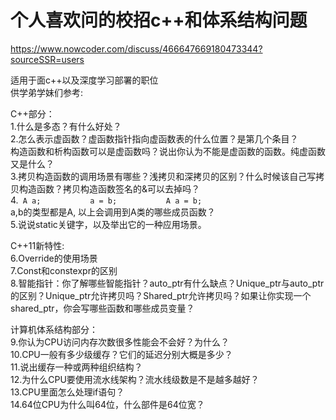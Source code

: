 # 个人喜欢问的校招c++和体系结构问题

https://www.nowcoder.com/discuss/466647669180473344?sourceSSR=users

适用于面c++以及深度学习部署的职位  
供学弟学妹们参考:  
  
C++部分：  
1.什么是多态？有什么好处？  
2.怎么表示虚函数？虚函数指针指向虚函数表的什么位置？是第几个条目？  
构造函数和析构函数可以是虚函数吗？说出你认为不能是虚函数的函数。纯虚函数又是什么？  
3.拷贝构造函数的调用场景有哪些？浅拷贝和深拷贝的区别？什么时候该自己写拷贝构造函数？拷贝构造函数签名的&可以去掉吗？  
4.` A a;  
        a = b;  
        A a = b;`  
a,b的类型都是A, 以上会调用到A类的哪些成员函数？  
5.说说static关键字，以及举出它的一种应用场景。  
  
C++11新特性:  
6.Override的使用场景  
7.Const和constexpr的区别  
8.智能指针：你了解哪些智能指针？auto_ptr有什么缺点？Unique_ptr与auto_ptr的区别？Unique_ptr允许拷贝吗？Shared_ptr允许拷贝吗？如果让你实现一个shared_ptr，你会写哪些函数和哪些成员变量？  
  
计算机体系结构部分：  
9.你认为CPU访问内存次数很多性能会不会好？为什么？  
10.CPU一般有多少级缓存？它们的延迟分别大概是多少？  
11.说出缓存一种或两种组织结构？  
12.为什么CPU要使用流水线架构？流水线级数是不是越多越好？  
13.CPU里面怎么处理if语句？  
14.64位CPU为什么叫64位，什么部件是64位宽？